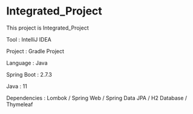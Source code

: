 # Integrated_Project

This project is Integrated_Project


Tool : IntelliJ IDEA

Project : Gradle Project

Language : Java

Spring Boot : 2.7.3

Java : 11

Dependencies : Lombok / Spring Web / Spring Data JPA / H2 Database / Thymeleaf
